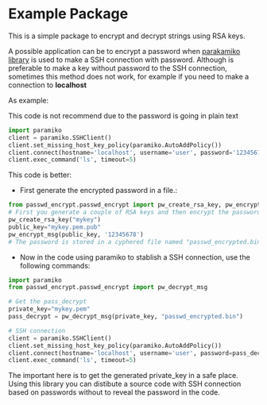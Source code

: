 # Example Package

This is a simple package to encrypt and decrypt strings using RSA keys.

A possible application can be to encrypt a password when [parakamiko library](http://www.paramiko.org/) is used to make a SSH connection with password. Although is preferable to make a key without password to the SSH connection, sometimes this method does not work, for example if you need to make a connection to **localhost**

As example:

This code is not recommend due to the password is going in plain text
```python
import paramiko
client = paramiko.SSHClient()
client.set_missing_host_key_policy(paramiko.AutoAddPolicy())
client.connect(hostname='localhost', username='user', password='12345678')
client.exec_command('ls', timeout=5)
```

This code is better:

*  First generate the encrypted password in a file.:

```python
from passwd_encrypt.passwd_encrypt import pw_create_rsa_key, pw_encrypt_msg
# First you generate a couple of RSA keys and then encrypt the password.
pw_create_rsa_key("mykey")
public_key="mykey.pem.pub"
pw_encrypt_msg(public_key, '12345678')
# The password is stored in a cyphered file named "passwd_encrypted.bin"
```

* Now in the code using paramiko to stablish a SSH connection, use the following commands:

```python
import paramiko
from passwd_encrypt.passwd_encrypt import pw_decrypt_msg

# Get the pass_decrypt
private_key="mykey.pem"
pass_decrypt = pw_decrypt_msg(private_key, "passwd_encrypted.bin")

# SSH connection
client = paramiko.SSHClient()
client.set_missing_host_key_policy(paramiko.AutoAddPolicy())
client.connect(hostname='localhost', username='user', password=pass_decrypt)
client.exec_command('ls', timeout=5)
```
The important here is to get the generated private_key in a safe place.
Using this library you can distibute a source code with SSH connection based on passwords without to reveal the password in the code.